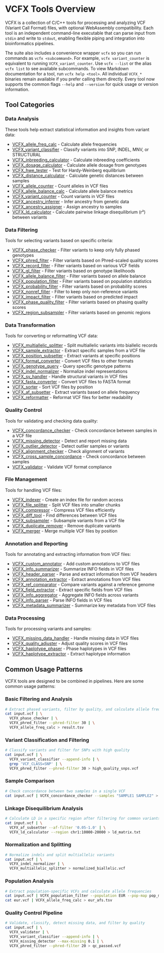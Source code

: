 # VCFX Tools Overview

VCFX is a collection of C/C++ tools for processing and analyzing VCF (Variant Call Format) files, with optional WebAssembly compatibility. Each tool is an independent command-line executable that can parse input from `stdin` and write to `stdout`, enabling flexible piping and integration into bioinformatics pipelines.

The suite also includes a convenience wrapper `vcfx` so you can run commands as `vcfx <subcommand>`. For example, `vcfx variant_counter` is equivalent to running `VCFX_variant_counter`. Use `vcfx --list` or the alias `vcfx list` to see available subcommands. To view Markdown documentation for a tool, run `vcfx help <tool>`. All individual `VCFX_*` binaries remain available if you prefer calling them directly.
Every tool now supports the common flags `--help` and `--version` for quick usage or version information.

## Tool Categories

### Data Analysis

These tools help extract statistical information and insights from variant data:

- [VCFX_allele_freq_calc](VCFX_allele_freq_calc.md) - Calculate allele frequencies
- [VCFX_variant_classifier](VCFX_variant_classifier.md) - Classify variants into SNP, INDEL, MNV, or STRUCTURAL
- [VCFX_inbreeding_calculator](VCFX_inbreeding_calculator.md) - Calculate inbreeding coefficients
- [VCFX_dosage_calculator](VCFX_dosage_calculator.md) - Calculate allele dosage from genotypes
- [VCFX_hwe_tester](VCFX_hwe_tester.md) - Test for Hardy-Weinberg equilibrium
- [VCFX_distance_calculator](VCFX_distance_calculator.md) - Calculate genetic distances between samples
- [VCFX_allele_counter](VCFX_allele_counter.md) - Count alleles in VCF files
- [VCFX_allele_balance_calc](VCFX_allele_balance_calc.md) - Calculate allele balance metrics
- [VCFX_variant_counter](VCFX_variant_counter.md) - Count variants in VCF files
- [VCFX_ancestry_inferrer](VCFX_ancestry_inferrer.md) - Infer ancestry from genetic data
- [VCFX_ancestry_assigner](VCFX_ancestry_assigner.md) - Assign ancestry to samples
- [VCFX_ld_calculator](VCFX_ld_calculator.md) - Calculate pairwise linkage disequilibrium (r²) between variants

### Data Filtering

Tools for selecting variants based on specific criteria:

- [VCFX_phase_checker](VCFX_phase_checker.md) - Filter variants to keep only fully phased genotypes
- [VCFX_phred_filter](VCFX_phred_filter.md) - Filter variants based on Phred-scaled quality scores
- [VCFX_record_filter](VCFX_record_filter.md) - Filter variants based on various VCF fields
- [VCFX_gl_filter](VCFX_gl_filter.md) - Filter variants based on genotype likelihoods
- [VCFX_allele_balance_filter](VCFX_allele_balance_filter.md) - Filter variants based on allele balance
- [VCFX_population_filter](VCFX_population_filter.md) - Filter variants based on population statistics
- [VCFX_probability_filter](VCFX_probability_filter.md) - Filter variants based on probability scores
- [VCFX_nonref_filter](VCFX_nonref_filter.md) - Filter to keep only non-reference variants
- [VCFX_impact_filter](VCFX_impact_filter.md) - Filter variants based on predicted impact
- [VCFX_phase_quality_filter](VCFX_phase_quality_filter.md) - Filter variants based on phasing quality scores
- [VCFX_region_subsampler](VCFX_region_subsampler.md) - Filter variants based on genomic regions

### Data Transformation

Tools for converting or reformatting VCF data:

- [VCFX_multiallelic_splitter](VCFX_multiallelic_splitter.md) - Split multiallelic variants into biallelic records
- [VCFX_sample_extractor](VCFX_sample_extractor.md) - Extract specific samples from a VCF file
- [VCFX_position_subsetter](VCFX_position_subsetter.md) - Extract variants at specific positions
- [VCFX_format_converter](VCFX_format_converter.md) - Convert VCF files to other formats
- [VCFX_genotype_query](VCFX_genotype_query.md) - Query specific genotype patterns
- [VCFX_indel_normalizer](VCFX_indel_normalizer.md) - Normalize indel representations
- [VCFX_sv_handler](VCFX_sv_handler.md) - Handle structural variants in VCF files
- [VCFX_fasta_converter](VCFX_fasta_converter.md) - Convert VCF files to FASTA format
- [VCFX_sorter](VCFX_sorter.md) - Sort VCF files by position
- [VCFX_af_subsetter](VCFX_af_subsetter.md) - Extract variants based on allele frequency
- [VCFX_reformatter](VCFX_reformatter.md) - Reformat VCF files for better readability

### Quality Control

Tools for validating and checking data quality:

- [VCFX_concordance_checker](VCFX_concordance_checker.md) - Check concordance between samples in a VCF file
- [VCFX_missing_detector](VCFX_missing_detector.md) - Detect and report missing data
- [VCFX_outlier_detector](VCFX_outlier_detector.md) - Detect outlier samples or variants
- [VCFX_alignment_checker](VCFX_alignment_checker.md) - Check alignment of variants
- [VCFX_cross_sample_concordance](VCFX_cross_sample_concordance.md) - Check concordance between samples
- [VCFX_validator](VCFX_validator.md) - Validate VCF format compliance

### File Management

Tools for handling VCF files:

- [VCFX_indexer](VCFX_indexer.md) - Create an index file for random access
- [VCFX_file_splitter](VCFX_file_splitter.md) - Split VCF files into smaller chunks
- [VCFX_compressor](VCFX_compressor.md) - Compress VCF files efficiently
- [VCFX_diff_tool](VCFX_diff_tool.md) - Find differences between VCF files
- [VCFX_subsampler](VCFX_subsampler.md) - Subsample variants from a VCF file
- [VCFX_duplicate_remover](VCFX_duplicate_remover.md) - Remove duplicate variants
- [VCFX_merger](VCFX_merger.md) - Merge multiple VCF files by position

### Annotation and Reporting

Tools for annotating and extracting information from VCF files:

- [VCFX_custom_annotator](VCFX_custom_annotator.md) - Add custom annotations to VCF files
- [VCFX_info_summarizer](VCFX_info_summarizer.md) - Summarize INFO fields in VCF files
- [VCFX_header_parser](VCFX_header_parser.md) - Parse and extract information from VCF headers
- [VCFX_annotation_extractor](VCFX_annotation_extractor.md) - Extract annotations from VCF files
- [VCFX_ref_comparator](VCFX_ref_comparator.md) - Compare variants against a reference genome
- [VCFX_field_extractor](VCFX_field_extractor.md) - Extract specific fields from VCF files
- [VCFX_info_aggregator](VCFX_info_aggregator.md) - Aggregate INFO fields across variants
- [VCFX_info_parser](VCFX_info_parser.md) - Parse INFO fields in VCF files
- [VCFX_metadata_summarizer](VCFX_metadata_summarizer.md) - Summarize key metadata from VCF files

### Data Processing

Tools for processing variants and samples:

- [VCFX_missing_data_handler](VCFX_missing_data_handler.md) - Handle missing data in VCF files
- [VCFX_quality_adjuster](VCFX_quality_adjuster.md) - Adjust quality scores in VCF files
- [VCFX_haplotype_phaser](VCFX_haplotype_phaser.md) - Phase haplotypes in VCF files
- [VCFX_haplotype_extractor](VCFX_haplotype_extractor.md) - Extract haplotype information

## Common Usage Patterns

VCFX tools are designed to be combined in pipelines. Here are some common usage patterns:

### Basic Filtering and Analysis

```bash
# Extract phased variants, filter by quality, and calculate allele frequencies
cat input.vcf | \
  VCFX_phase_checker | \
  VCFX_phred_filter --phred-filter 30 | \
  VCFX_allele_freq_calc > result.tsv
```

### Variant Classification and Filtering

```bash
# Classify variants and filter for SNPs with high quality
cat input.vcf | \
  VCFX_variant_classifier --append-info | \
  grep 'VCF_CLASS=SNP' | \
  VCFX_phred_filter --phred-filter 30 > high_quality_snps.vcf
```

### Sample Comparison

```bash
# Check concordance between two samples in a single VCF
cat input.vcf | VCFX_concordance_checker --samples "SAMPLE1 SAMPLE2" > concordance.tsv
```

### Linkage Disequilibrium Analysis

```bash
# Calculate LD in a specific region after filtering for common variants
cat input.vcf | \
  VCFX_af_subsetter --af-filter '0.05-1.0' | \
  VCFX_ld_calculator --region chr1:10000-20000 > ld_matrix.txt
```

### Normalization and Splitting

```bash
# Normalize indels and split multiallelic variants
cat input.vcf | \
  VCFX_indel_normalizer | \
  VCFX_multiallelic_splitter > normalized_biallelic.vcf
```

### Population Analysis

```bash
# Extract population-specific VCFs and calculate allele frequencies
cat input.vcf | VCFX_population_filter --population EUR --pop-map pop_map.txt > eur.vcf
cat eur.vcf | VCFX_allele_freq_calc > eur_afs.tsv
```

### Quality Control Pipeline

```bash
# Validate, classify, detect missing data, and filter by quality
cat input.vcf | \
  VCFX_validator | \
  VCFX_variant_classifier --append-info | \
  VCFX_missing_detector --max-missing 0.1 | \
  VCFX_phred_filter --phred-filter 20 > qc_passed.vcf
``` 
